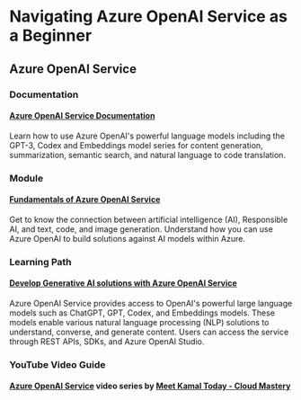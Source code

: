 # Navigating Azure OpenAl Service as a Beginner

## Azure OpenAI Service

### Documentation

#### [Azure OpenAI Service Documentation](https://learn.microsoft.com/azure/ai-services/openai?wt.mc_id=studentamb_197162)

Learn how to use Azure OpenAI's powerful language models including the GPT-3, Codex and Embeddings model series for content generation, summarization, semantic search, and natural language to code translation.

### Module

#### [Fundamentals of Azure OpenAI Service](https://learn.microsoft.com/training/modules/explore-azure-openai?wt.mc_id=studentamb_197162)

Get to know the connection between artificial intelligence (AI), Responsible AI, and text, code, and image generation. Understand how you can use Azure OpenAI to build solutions against AI models within Azure.

### Learning Path

#### [Develop Generative AI solutions with Azure OpenAI Service](https://learn.microsoft.com/training/paths/develop-ai-solutions-azure-openai?wt.mc_id=studentamb_197162)

Azure OpenAI Service provides access to OpenAI's powerful large language models such as ChatGPT, GPT, Codex, and Embeddings models. These models enable various natural language processing (NLP) solutions to understand, converse, and generate content. Users can access the service through REST APIs, SDKs, and Azure OpenAI Studio.

### YouTube Video Guide

#### [Azure OpenAI Service](https://www.youtube.com/playlist?list=PLBmBUIbhAfd-0gqleY3Zw0S6ZQwm6xk8N) video series by [Meet Kamal Today - Cloud Mastery](https://www.youtube.com/@meetkamal)
